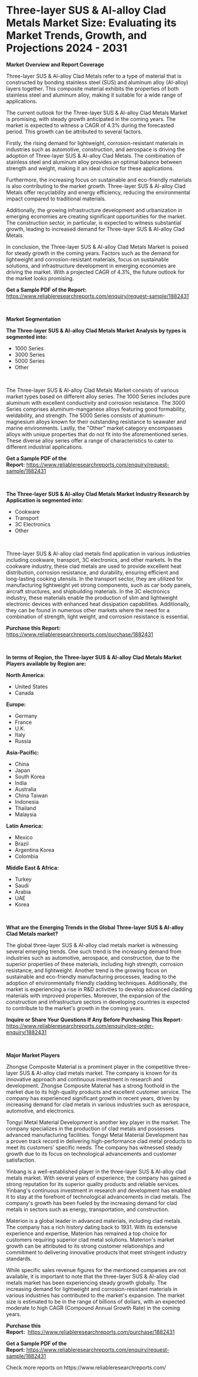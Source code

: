 <p><h1>Three-layer SUS & Al-alloy Clad Metals Market Size: Evaluating its Market Trends, Growth, and Projections 2024 - 2031</h1></p><p><strong>Market Overview and Report Coverage</strong></p>
<p><p>Three-layer SUS & Al-alloy Clad Metals refer to a type of material that is constructed by bonding stainless steel (SUS) and aluminum alloy (Al-alloy) layers together. This composite material exhibits the properties of both stainless steel and aluminum alloy, making it suitable for a wide range of applications.</p><p>The current outlook for the Three-layer SUS & Al-alloy Clad Metals Market is promising, with steady growth anticipated in the coming years. The market is expected to witness a CAGR of 4.3% during the forecasted period. This growth can be attributed to several factors.</p><p>Firstly, the rising demand for lightweight, corrosion-resistant materials in industries such as automotive, construction, and aerospace is driving the adoption of Three-layer SUS & Al-alloy Clad Metals. The combination of stainless steel and aluminum alloy provides an optimal balance between strength and weight, making it an ideal choice for these applications.</p><p>Furthermore, the increasing focus on sustainable and eco-friendly materials is also contributing to the market growth. Three-layer SUS & Al-alloy Clad Metals offer recyclability and energy efficiency, reducing the environmental impact compared to traditional materials.</p><p>Additionally, the growing infrastructure development and urbanization in emerging economies are creating significant opportunities for the market. The construction sector, in particular, is expected to witness substantial growth, leading to increased demand for Three-layer SUS & Al-alloy Clad Metals.</p><p>In conclusion, the Three-layer SUS & Al-alloy Clad Metals Market is poised for steady growth in the coming years. Factors such as the demand for lightweight and corrosion-resistant materials, focus on sustainable solutions, and infrastructure development in emerging economies are driving the market. With a projected CAGR of 4.3%, the future outlook for the market looks promising.</p></p>
<p><strong>Get a Sample PDF of the Report:</strong> <a href="https://www.reliableresearchreports.com/enquiry/request-sample/1882431">https://www.reliableresearchreports.com/enquiry/request-sample/1882431</a></p>
<p>&nbsp;</p>
<p><strong>Market Segmentation</strong></p>
<p><strong>The Three-layer SUS & Al-alloy Clad Metals Market Analysis by types is segmented into:</strong></p>
<p><ul><li>1000 Series</li><li>3000 Series</li><li>5000 Series</li><li>Other</li></ul></p>
<p>&nbsp;</p>
<p><p>The Three-layer SUS & Al-alloy Clad Metals Market consists of various market types based on different alloy series. The 1000 Series includes pure aluminum with excellent conductivity and corrosion resistance. The 3000 Series comprises aluminum-manganese alloys featuring good formability, weldability, and strength. The 5000 Series consists of aluminum-magnesium alloys known for their outstanding resistance to seawater and marine environments. Lastly, the "Other" market category encompasses alloys with unique properties that do not fit into the aforementioned series. These diverse alloy series offer a range of characteristics to cater to different industrial applications.</p></p>
<p><strong>Get a Sample PDF of the Report:</strong>&nbsp;<a href="https://www.reliableresearchreports.com/enquiry/request-sample/1882431">https://www.reliableresearchreports.com/enquiry/request-sample/1882431</a></p>
<p>&nbsp;</p>
<p><strong>The Three-layer SUS & Al-alloy Clad Metals Market Industry Research by Application is segmented into:</strong></p>
<p><ul><li>Cookware</li><li>Transport</li><li>3C Electronics</li><li>Other</li></ul></p>
<p>&nbsp;</p>
<p><p>Three-layer SUS & Al-alloy clad metals find application in various industries including cookware, transport, 3C electronics, and other markets. In the cookware industry, these clad metals are used to provide excellent heat distribution, corrosion resistance, and durability, ensuring efficient and long-lasting cooking utensils. In the transport sector, they are utilized for manufacturing lightweight yet strong components, such as car body panels, aircraft structures, and shipbuilding materials. In the 3C electronics industry, these materials enable the production of slim and lightweight electronic devices with enhanced heat dissipation capabilities. Additionally, they can be found in numerous other markets where the need for a combination of strength, light weight, and corrosion resistance is essential.</p></p>
<p><strong>Purchase this Report:</strong>&nbsp; <a href="https://www.reliableresearchreports.com/purchase/1882431">https://www.reliableresearchreports.com/purchase/1882431</a></p>
<p>&nbsp;</p>
<p><strong>In terms of Region, the Three-layer SUS & Al-alloy Clad Metals Market Players available by Region are:</strong></p>
<p>
    <p> <strong> North America: </strong>
        <ul>
            <li>United States</li>
            <li>Canada</li>
        </ul>
        </p> 
    <p> <strong> Europe: </strong>
        <ul>
            <li>Germany</li>
            <li>France</li>
            <li>U.K.</li>
            <li>Italy</li>
            <li>Russia</li>
        </ul>
        </p> 
    <p> <strong> Asia-Pacific: </strong>
        <ul>
            <li>China</li>
            <li>Japan</li>
            <li>South Korea</li>
            <li>India</li>
            <li>Australia</li>
            <li>China Taiwan</li>
            <li>Indonesia</li>
            <li>Thailand</li>
            <li>Malaysia</li>
        </ul>
        </p> 
    <p> <strong> Latin America: </strong>
        <ul>
            <li>Mexico</li>
            <li>Brazil</li>
            <li>Argentina Korea</li>
            <li>Colombia</li>
        </ul>
        </p> 
    <p> <strong> Middle East & Africa: </strong>
        <ul>
            <li>Turkey</li>
            <li>Saudi</li>
            <li>Arabia</li>
            <li>UAE</li>
            <li>Korea</li>
        </ul>
    </p>
    </p>
<p>&nbsp;</p>
<p><strong>What are the Emerging Trends in the Global Three-layer SUS & Al-alloy Clad Metals market?</strong></p>
<p><p>The global three-layer SUS & Al-alloy clad metals market is witnessing several emerging trends. One such trend is the increasing demand from industries such as automotive, aerospace, and construction, due to the superior properties of these materials, including high strength, corrosion resistance, and lightweight. Another trend is the growing focus on sustainable and eco-friendly manufacturing processes, leading to the adoption of environmentally friendly cladding techniques. Additionally, the market is experiencing a rise in R&D activities to develop advanced cladding materials with improved properties. Moreover, the expansion of the construction and infrastructure sectors in developing countries is expected to contribute to the market's growth in the coming years.</p></p>
<p><strong>Inquire or Share Your Questions If Any Before Purchasing This Report</strong>- <a href="https://www.reliableresearchreports.com/enquiry/pre-order-enquiry/1882431">https://www.reliableresearchreports.com/enquiry/pre-order-enquiry/1882431</a></p>
<p>&nbsp;</p>
<p><strong>Major Market Players</strong></p>
<p><p>Zhongse Composite Material is a prominent player in the competitive three-layer SUS & Al-alloy clad metals market. The company is known for its innovative approach and continuous investment in research and development. Zhongse Composite Material has a strong foothold in the market due to its high-quality products and excellent customer service. The company has experienced significant growth in recent years, driven by increasing demand for clad metals in various industries such as aerospace, automotive, and electronics.</p><p>Tongyi Metal Material Development is another key player in the market. The company specializes in the production of clad metals and possesses advanced manufacturing facilities. Tongyi Metal Material Development has a proven track record in delivering high-performance clad metal products to meet its customers' specific needs. The company has witnessed steady growth due to its focus on technological advancements and customer satisfaction.</p><p>Yinbang is a well-established player in the three-layer SUS & Al-alloy clad metals market. With several years of experience, the company has gained a strong reputation for its superior quality products and reliable services. Yinbang's continuous investment in research and development has enabled it to stay at the forefront of technological advancements in clad metals. The company's growth has been fueled by the increasing demand for clad metals in sectors such as energy, transportation, and construction.</p><p>Materion is a global leader in advanced materials, including clad metals. The company has a rich history dating back to 1931. With its extensive experience and expertise, Materion has remained a top choice for customers requiring superior clad metal solutions. Materion's market growth can be attributed to its strong customer relationships and commitment to delivering innovative products that meet stringent industry standards.</p><p>While specific sales revenue figures for the mentioned companies are not available, it is important to note that the three-layer SUS & Al-alloy clad metals market has been experiencing steady growth globally. The increasing demand for lightweight and corrosion-resistant materials in various industries has contributed to the market's expansion. The market size is estimated to be in the range of billions of dollars, with an expected moderate to high CAGR (Compound Annual Growth Rate) in the coming years.</p></p>
<p><strong>Purchase this Report:</strong>&nbsp;&nbsp;<a href="https://www.reliableresearchreports.com/purchase/1882431">https://www.reliableresearchreports.com/purchase/1882431</a></p>
<p></p>
<p><strong>Get a Sample PDF of the Report:</strong>&nbsp;<a href="https://www.reliableresearchreports.com/enquiry/request-sample/1882431">https://www.reliableresearchreports.com/enquiry/request-sample/1882431</a></p>
<p>Check more reports on https://www.reliableresearchreports.com/</p>